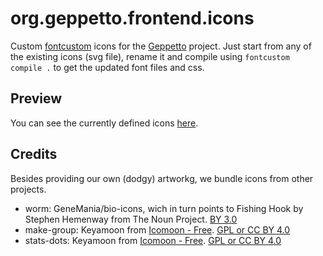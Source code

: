 # org.geppetto.frontend.icons

Custom [fontcustom](https://github.com/FontCustom/fontcustom) icons for the
[Geppetto](https://github.com/openworm/org.geppetto) project. Just start from any of the existing
icons (svg file), rename it and compile using `fontcustom compile .` to get the
updated font files and css.

## Preview

You can see the currently defined icons [here](http://rawgit.com/borismarin/org.geppetto.frontend.icons/master/gpt/gpt-icons-preview.html).


## Credits

Besides providing our own (dodgy) artworkg, we bundle icons from other projects. 

- worm: GeneMania/bio-icons, wich in turn points to Fishing Hook by Stephen
  Hemenway from The Noun Project. [BY 3.0](https://creativecommons.org/licenses/by/3.0/)
- make-group: Keyamoon from [Icomoon - Free](icomoon.io). [GPL or CC BY
  4.0](https://creativecommons.org/licenses/by/4.0/)
- stats-dots: Keyamoon from [Icomoon - Free](icomoon.io). [GPL or CC BY
  4.0](https://creativecommons.org/licenses/by/4.0/)

